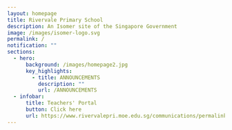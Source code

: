 ```yaml
---
layout: homepage
title: Rivervale Primary School
description: An Isomer site of the Singapore Government
image: /images/isomer-logo.svg
permalink: /
notification: ""
sections:
  - hero:
      background: /images/homepage2.jpg
      key_highlights:
        - title: ANNOUNCEMENTS
          description: ""
          url: /ANNOUNCEMENTS
  - infobar:
      title: Teachers' Portal
      button: Click here
      url: https://www.rivervalepri.moe.edu.sg/communications/permalink/
---
```

